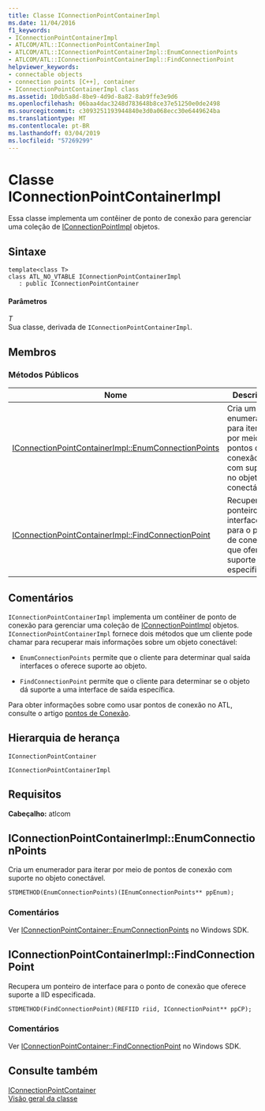 ```yaml
---
title: Classe IConnectionPointContainerImpl
ms.date: 11/04/2016
f1_keywords:
- IConnectionPointContainerImpl
- ATLCOM/ATL::IConnectionPointContainerImpl
- ATLCOM/ATL::IConnectionPointContainerImpl::EnumConnectionPoints
- ATLCOM/ATL::IConnectionPointContainerImpl::FindConnectionPoint
helpviewer_keywords:
- connectable objects
- connection points [C++], container
- IConnectionPointContainerImpl class
ms.assetid: 10db5a8d-8be9-4d9d-8a82-8ab9ffe3e9d6
ms.openlocfilehash: 06baa4dac3248d783648b8ce37e51250e0de2498
ms.sourcegitcommit: c3093251193944840e3d0a068ecc30e6449624ba
ms.translationtype: MT
ms.contentlocale: pt-BR
ms.lasthandoff: 03/04/2019
ms.locfileid: "57269299"
---
```

# <a name="iconnectionpointcontainerimpl-class"></a>Classe IConnectionPointContainerImpl

Essa classe implementa um contêiner de ponto de conexão para gerenciar uma coleção de [IConnectionPointImpl](../../atl/reference/iconnectionpointimpl-class.md) objetos.

## <a name="syntax"></a>Sintaxe

```
template<class T>
class ATL_NO_VTABLE IConnectionPointContainerImpl
   : public IConnectionPointContainer
```

#### <a name="parameters"></a>Parâmetros

*T*<br/>
Sua classe, derivada de `IConnectionPointContainerImpl`.

## <a name="members"></a>Membros

### <a name="public-methods"></a>Métodos Públicos

|Nome|Descrição|
|----------|-----------------|
|[IConnectionPointContainerImpl::EnumConnectionPoints](#enumconnectionpoints)|Cria um enumerador para iterar por meio de pontos de conexão com suporte no objeto conectável.|
|[IConnectionPointContainerImpl::FindConnectionPoint](#findconnectionpoint)|Recupera um ponteiro de interface para o ponto de conexão que oferece suporte a IID especificada.|

## <a name="remarks"></a>Comentários

`IConnectionPointContainerImpl` implementa um contêiner de ponto de conexão para gerenciar uma coleção de [IConnectionPointImpl](../../atl/reference/iconnectionpointimpl-class.md) objetos. `IConnectionPointContainerImpl` fornece dois métodos que um cliente pode chamar para recuperar mais informações sobre um objeto conectável:

- `EnumConnectionPoints` permite que o cliente para determinar qual saída interfaces o oferece suporte ao objeto.

- `FindConnectionPoint` permite que o cliente para determinar se o objeto dá suporte a uma interface de saída específica.

Para obter informações sobre como usar pontos de conexão no ATL, consulte o artigo [pontos de Conexão](../../atl/atl-connection-points.md).

## <a name="inheritance-hierarchy"></a>Hierarquia de herança

`IConnectionPointContainer`

`IConnectionPointContainerImpl`

## <a name="requirements"></a>Requisitos

**Cabeçalho:** atlcom

##  <a name="enumconnectionpoints"></a>  IConnectionPointContainerImpl::EnumConnectionPoints

Cria um enumerador para iterar por meio de pontos de conexão com suporte no objeto conectável.

```
STDMETHOD(EnumConnectionPoints)(IEnumConnectionPoints** ppEnum);
```

### <a name="remarks"></a>Comentários

Ver [IConnectionPointContainer::EnumConnectionPoints](/windows/desktop/api/ocidl/nf-ocidl-iconnectionpointcontainer-enumconnectionpoints) no Windows SDK.

##  <a name="findconnectionpoint"></a>  IConnectionPointContainerImpl::FindConnectionPoint

Recupera um ponteiro de interface para o ponto de conexão que oferece suporte a IID especificada.

```
STDMETHOD(FindConnectionPoint)(REFIID riid, IConnectionPoint** ppCP);
```

### <a name="remarks"></a>Comentários

Ver [IConnectionPointContainer::FindConnectionPoint](/windows/desktop/api/ocidl/nf-ocidl-iconnectionpointcontainer-findconnectionpoint) no Windows SDK.

## <a name="see-also"></a>Consulte também

[IConnectionPointContainer](/windows/desktop/api/ocidl/nn-ocidl-iconnectionpointcontainer)<br/>
[Visão geral da classe](../../atl/atl-class-overview.md)
